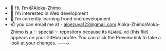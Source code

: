 - 👋 Hi, I’m @Aloka-Zhimo
- 👀 I’m interested in Web development 
- 🌱 I’m currently learning frond end development
- 📫 you can email me at - aloezuya123@gmail.com
Aloka-Zhimo/Aloka-Zhimo is a ✨ special ✨ repository because its `README.md` (this file) appears on your GitHub profile.
You can click the Preview link to take a look at your changes.
--->
